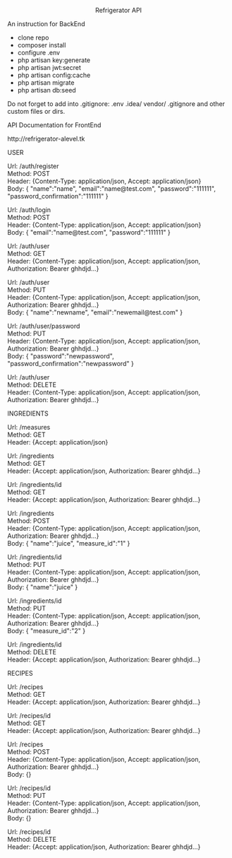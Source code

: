 <p align="center">Refrigerator API</p>

<p>An instruction for BackEnd</p>
<ul>
<li>clone repo</li>
<li>composer install</li>
<li>configure .env</li>
<li>php artisan key:generate</li>
<li>php artisan jwt:secret</li>
<li>php artisan config:cache</li>
<li>php artisan migrate</li>
<li>php artisan db:seed</li>
</ul>

<p>Do not forget to add into .gitignore: .env  .idea/ vendor/ .gitignore  and other custom files or dirs.</p>

<p>API Documentation for FrontEnd</p>
<p>http://refrigerator-alevel.tk<p/>
<p>USER<p/>

<p>
Url: /auth/register<br>
Method: POST<br> 
Header: {Content-Type: application/json, Accept: application/json}<br>
Body: { "name":"name",
      	"email":"name@test.com",
      	"password":"111111",
      	"password_confirmation":"111111"
      }
</p>

<p>
Url: /auth/login<br>
Method: POST<br> 
Header: {Content-Type: application/json, Accept: application/json}<br>
Body: { "email":"name@test.com",
      	"password":"111111"      	
      }
</p>

<p>
Url: /auth/user<br>
Method: GET<br> 
Header: {Content-Type: application/json, Accept: application/json, Authorization: Bearer ghhdjd...}<br>
</p>

<p>
Url: /auth/user<br>
Method: PUT<br> 
Header: {Content-Type: application/json, Accept: application/json, Authorization: Bearer ghhdjd...}<br>
Body: {
      	"name":"newname",
      	"email":"newemail@test.com"	
      }
</p>

<p>
Url: /auth/user/password<br>
Method: PUT<br> 
Header: {Content-Type: application/json, Accept: application/json, Authorization: Bearer ghhdjd...}<br>
Body: {
      	"password":"newpassword",
      	"password_confirmation":"newpassword"	
      }
</p>

<p>
Url: /auth/user<br>
Method: DELETE<br> 
Header: {Content-Type: application/json, Accept: application/json, Authorization: Bearer ghhdjd...}<br>
</p>

<p>INGREDIENTS<p/>

<p>
Url: /measures<br>
Method: GET<br> 
Header: {Accept: application/json}<br>
</p>

<p>
Url: /ingredients<br>
Method: GET<br> 
Header: {Accept: application/json, Authorization: Bearer ghhdjd...}<br>
</p>

<p>
Url: /ingredients/id<br>
Method: GET<br> 
Header: {Accept: application/json, Authorization: Bearer ghhdjd...}<br>
</p>

<p>
Url: /ingredients<br>
Method: POST<br> 
Header: {Content-Type: application/json, Accept: application/json, Authorization: Bearer ghhdjd...}<br>
Body: {
      	"name":"juice",
      	"measure_id":"1"
      }
</p>

<p>
Url: /ingredients/id<br>
Method: PUT<br> 
Header: {Content-Type: application/json, Accept: application/json, Authorization: Bearer ghhdjd...}<br>
Body: {
      	"name":"juice"      	
      }
</p>

<p>
Url: /ingredients/id<br>
Method: PUT<br> 
Header: {Content-Type: application/json, Accept: application/json, Authorization: Bearer ghhdjd...}<br>
Body: {
      	"measure_id":"2"      	
      }
</p>

<p>
Url: /ingredients/id<br>
Method: DELETE<br> 
Header: {Accept: application/json, Authorization: Bearer ghhdjd...}<br>
</p>

<p>RECIPES<p/>

<p>
Url: /recipes<br>
Method: GET<br> 
Header: {Accept: application/json, Authorization: Bearer ghhdjd...}<br>
</p>

<p>
Url: /recipes/id<br>
Method: GET<br> 
Header: {Accept: application/json, Authorization: Bearer ghhdjd...}<br>
</p>

<p>
Url: /recipes<br>
Method: POST<br> 
Header: {Content-Type: application/json, Accept: application/json, Authorization: Bearer ghhdjd...}<br>
Body: {}
</p>

<p>
Url: /recipes/id<br>
Method: PUT<br> 
Header: {Content-Type: application/json, Accept: application/json, Authorization: Bearer ghhdjd...}<br>
Body: {}
</p>

<p>
Url: /recipes/id<br>
Method: DELETE<br> 
Header: {Accept: application/json, Authorization: Bearer ghhdjd...}<br>
</p>













<p></p>


<p></p>
<p></p>
<p></p>

